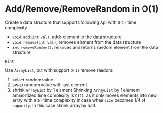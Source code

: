 # Add/Remove/RemoveRandom in O(1)

Create a data structure that supports following Api with `O(1)` time complexity

* `void add(int val)`, adds element to the data structure
* `void remove(int val)`, removes element from the data structure
* `int removeRandom()`, removes and returns random element from the data structure

`Hint`

Use `ArrayList`, but with support `O(1)` remove random: 
1. select random value 
1. swap random value with last element 
1. shrink `ArrayList` by 1 element
Shrinking `ArrayList` by 1 element ammortized time complexity is `O(1)`, as it only moves elements into new array with `O(N)` time complexity in case when `size` becomes 1/4 of `capacity`. In this case shrink array by half.